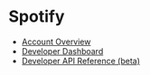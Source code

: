 # Spotify

* [Account Overview](https://www.spotify.com/dk/account/overview)
* [Developer Dashboard](https://developer.spotify.com/dashboard/applications)
* [Developer API Reference (beta)](https://developer.spotify.com/documentation/web-api/reference-beta)

